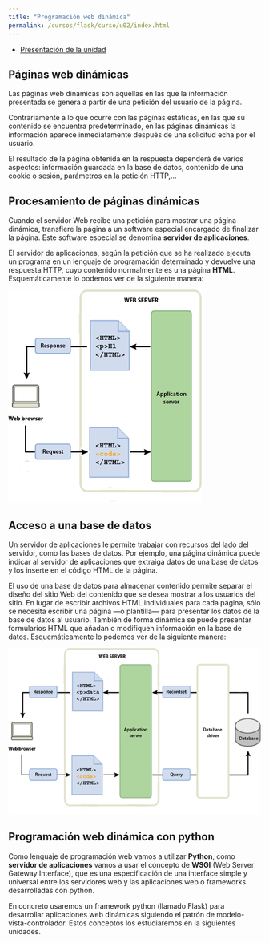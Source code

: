 ```yaml
---
title: "Programación web dinámica"
permalink: /cursos/flask/curso/u02/index.html
---
```


* [Presentación de la unidad](u2.pdf)

## Páginas web dinámicas

Las páginas web dinámicas son aquellas en las que la información presentada se genera a partir de una petición del usuario de la página.

Contrariamente a lo que ocurre con las páginas estáticas, en las que su contenido se encuentra predeterminado, en las páginas dinámicas la información aparece inmediatamente después de una solicitud echa por el usuario.

El resultado de la página obtenida en la respuesta dependerá de varios aspectos: información guardada en la base de datos, contenido de una cookie o sesión, parámetros en la petición HTTP,...

## Procesamiento de páginas dinámicas 

Cuando el servidor Web recibe una petición para mostrar una página dinámica, transfiere la página a un software especial encargado de finalizar la página. Este software especial se denomina **servidor de aplicaciones**.

El servidor de aplicaciones, según la petición que se ha realizado ejecuta un programa en un lenguaje de programación determinado y devuelve una respuesta HTTP, cuyo contenido normalmente es una página **HTML**. Esquemáticamente lo podemos ver de la siguiente manera:

![dia1](img/dia1.png)

## Acceso a una base de datos 

Un servidor de aplicaciones le permite trabajar con recursos del lado del servidor, como las bases de datos. Por ejemplo, una página dinámica puede indicar al servidor de aplicaciones que extraiga datos de una base de datos y los inserte en el código HTML de la página. 

El uso de una base de datos para almacenar contenido permite separar el diseño del sitio Web del contenido que se desea mostrar a los usuarios del sitio. En lugar de escribir archivos HTML individuales para cada página, sólo se necesita escribir una página —o plantilla— para presentar los datos de la base de datos al usuario. También de forma dinámica se puede presentar formularios HTML que añadan o modifiquen información en la base de datos. Esquemáticamente lo podemos ver de la siguiente manera:

![dia2](img/dia2.png)

## Programación web dinámica con python

Como lenguaje de programación web vamos a utilizar **Python**, como **servidor de aplicaciones** vamos a usar el concepto de **WSGI** (Web Server Gateway Interface), que es una especificación de una interface simple y universal entre los servidores web y las aplicaciones web o frameworks desarrolladas con python.

En concreto usaremos un framework python (llamado Flask) para desarrollar aplicaciones web dinámicas siguiendo el patrón de modelo-vista-controlador. Estos conceptos los estudiaremos en la siguientes unidades.